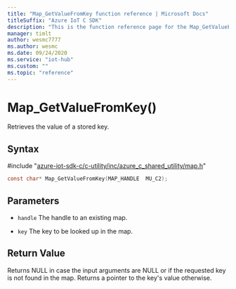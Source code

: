 ```yaml
---                             
title: "Map_GetValueFromKey function reference | Microsoft Docs" 
titleSuffix: "Azure IoT C SDK"            
description: "This is the function reference page for the Map_GetValueFromKey() function in the Azure IoT C SDK. This SDK is used with Azure IoT Hub and Azure IoT Hub Device Provisioning Service"            
manager: timlt                 
author: wesmc7777              
ms.author: wesmc               
ms.date: 09/24/2020                    
ms.service: "iot-hub"             
ms.custom: ""                
ms.topic: "reference"        
---                            
```


# Map_GetValueFromKey()

Retrieves the value of a stored key.

## Syntax

\#include "[azure-iot-sdk-c/c-utility/inc/azure_c_shared_utility/map.h](../map-h.md)"  
```C
const char* Map_GetValueFromKey(MAP_HANDLE  MU_C2);
```

## Parameters
* `handle` The handle to an existing map. 

* `key` The key to be looked up in the map.

## Return Value
Returns NULL in case the input arguments are NULL or if the requested key is not found in the map. Returns a pointer to the key's value otherwise.

